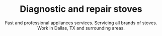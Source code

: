 ---
layout: index
keyword: Stove repair
title: Diagnostic and repair stoves
subtitle: "Fast and professional appliances services. Servicing all brands of stoves. Work in Dallas, TX and surrounding areas."
---